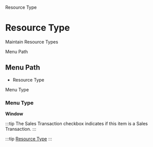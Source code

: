 
Resource Type
# Resource Type


Maintain Resource Types

Menu Path
## Menu Path



- Resource Type

Menu Type
### Menu Type

**Window**

:::tip
The Sales Transaction checkbox indicates if this item is a Sales Transaction.
:::

:::tip
[Resource Type](functional-guide/window/window-resource-type.md)
:::